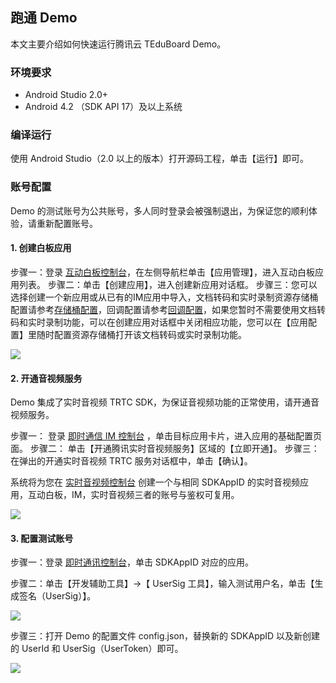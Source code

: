 ##  跑通 Demo
本文主要介绍如何快速运行腾讯云 TEduBoard Demo。

### 环境要求

- Android Studio 2.0+
- Android 4.2 （SDK API 17）及以上系统

### 编译运行

使用 Android Studio（2.0 以上的版本）打开源码工程，单击【运行】即可。

### 账号配置

Demo 的测试账号为公共账号，多人同时登录会被强制退出，为保证您的顺利体验，请重新配置账号。

#### 1. 创建白板应用

步骤一：登录 [互动白板控制台](https://console.cloud.tencent.com/tiw)，在左侧导航栏单击【应用管理】，进入互动白板应用列表。
步骤二：单击【创建应用】，进入创建新应用对话框。
步骤三：您可以选择创建一个新应用或从已有的IM应用中导入，文档转码和实时录制资源存储桶配置请参考[存储桶配置](./存储桶配置.md)，回调配置请参考[回调配置](./回调配置.md)，如果您暂时不需要使用文档转码和实时录制功能，可以在创建应用对话框中关闭相应功能，您可以在【应用配置】里随时配置资源存储桶打开该文档转码或实时录制功能。

![](https://main.qcloudimg.com/raw/ee28f8f7c5d0da78044e3a55b636a30b.png)


#### 2. 开通音视频服务

Demo 集成了实时音视频 TRTC SDK，为保证音视频功能的正常使用，请开通音视频服务。

步骤一： 登录 [即时通信 IM 控制台](https://console.cloud.tencent.com/im) ，单击目标应用卡片，进入应用的基础配置页面。
步骤二： 单击【开通腾讯实时音视频服务】区域的【立即开通】。
步骤三： 在弹出的开通实时音视频 TRTC 服务对话框中，单击【确认】。

系统将为您在 [实时音视频控制台](https://console.cloud.tencent.com/trtc/app) 创建一个与相同 SDKAppID 的实时音视频应用，互动白板，IM，实时音视频三者的账号与鉴权可复用。

![](https://main.qcloudimg.com/raw/15e5dda6aa294b4860c73433d69f01b6.png)

#### 3. 配置测试账号

步骤一：登录 [即时通讯控制台](https://console.cloud.tencent.com/im)，单击 SDKAppID 对应的应用。

步骤二：单击【开发辅助工具】->【 UserSig 工具】，输入测试用户名，单击【生成签名（UserSig）】。

![](https://main.qcloudimg.com/raw/a2f24861652c760cbec05087dfe0d5df.jpg)

步骤三：打开 Demo 的配置文件 config.json，替换新的 SDKAppID 以及新创建的 UserId 和 UserSig（UserToken）即可。

![](https://main.qcloudimg.com/raw/79f84072d0fb561b815440fcf9f723c2.jpg)

